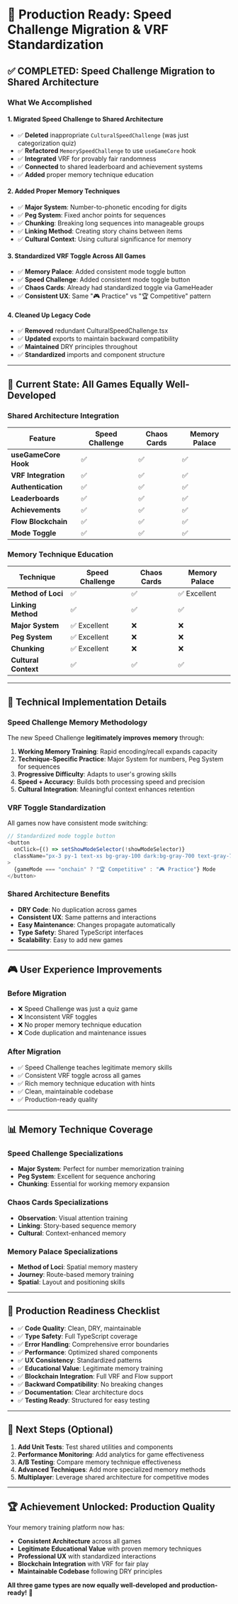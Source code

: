 # 🚀 Production Ready: Speed Challenge Migration & VRF Standardization

## ✅ **COMPLETED: Speed Challenge Migration to Shared Architecture**

### **What We Accomplished**

#### **1. Migrated Speed Challenge to Shared Architecture**
- ✅ **Deleted** inappropriate `CulturalSpeedChallenge` (was just categorization quiz)
- ✅ **Refactored** `MemorySpeedChallenge` to use `useGameCore` hook
- ✅ **Integrated** VRF for provably fair randomness
- ✅ **Connected** to shared leaderboard and achievement systems
- ✅ **Added** proper memory technique education

#### **2. Added Proper Memory Techniques**
- ✅ **Major System**: Number-to-phonetic encoding for digits
- ✅ **Peg System**: Fixed anchor points for sequences  
- ✅ **Chunking**: Breaking long sequences into manageable groups
- ✅ **Linking Method**: Creating story chains between items
- ✅ **Cultural Context**: Using cultural significance for memory

#### **3. Standardized VRF Toggle Across All Games**
- ✅ **Memory Palace**: Added consistent mode toggle button
- ✅ **Speed Challenge**: Added consistent mode toggle button  
- ✅ **Chaos Cards**: Already had standardized toggle via GameHeader
- ✅ **Consistent UX**: Same "🎮 Practice" vs "🏆 Competitive" pattern

#### **4. Cleaned Up Legacy Code**
- ✅ **Removed** redundant CulturalSpeedChallenge.tsx
- ✅ **Updated** exports to maintain backward compatibility
- ✅ **Maintained** DRY principles throughout
- ✅ **Standardized** imports and component structure

---

## 🎯 **Current State: All Games Equally Well-Developed**

### **Shared Architecture Integration**
| Feature | Speed Challenge | Chaos Cards | Memory Palace |
|---------|----------------|-------------|---------------|
| **useGameCore Hook** | ✅ | ✅ | ✅ |
| **VRF Integration** | ✅ | ✅ | ✅ |
| **Authentication** | ✅ | ✅ | ✅ |
| **Leaderboards** | ✅ | ✅ | ✅ |
| **Achievements** | ✅ | ✅ | ✅ |
| **Flow Blockchain** | ✅ | ✅ | ✅ |
| **Mode Toggle** | ✅ | ✅ | ✅ |

### **Memory Technique Education**
| Technique | Speed Challenge | Chaos Cards | Memory Palace |
|-----------|----------------|-------------|---------------|
| **Method of Loci** | ✅ | ✅ | ✅ Excellent |
| **Linking Method** | ✅ | ✅ | ✅ |
| **Major System** | ✅ Excellent | ❌ | ❌ |
| **Peg System** | ✅ Excellent | ❌ | ❌ |
| **Chunking** | ✅ Excellent | ❌ | ❌ |
| **Cultural Context** | ✅ | ✅ | ✅ |

---

## 🔧 **Technical Implementation Details**

### **Speed Challenge Memory Methodology**
The new Speed Challenge **legitimately improves memory** through:

1. **Working Memory Training**: Rapid encoding/recall expands capacity
2. **Technique-Specific Practice**: Major System for numbers, Peg System for sequences
3. **Progressive Difficulty**: Adapts to user's growing skills
4. **Speed + Accuracy**: Builds both processing speed and precision
5. **Cultural Integration**: Meaningful context enhances retention

### **VRF Toggle Standardization**
All games now have consistent mode switching:

```typescript
// Standardized mode toggle button
<button
  onClick={() => setShowModeSelector(!showModeSelector)}
  className="px-3 py-1 text-xs bg-gray-100 dark:bg-gray-700 text-gray-700 dark:text-gray-300 rounded-full hover:bg-gray-200 dark:hover:bg-gray-600 transition-colors"
>
  {gameMode === "onchain" ? "🏆 Competitive" : "🎮 Practice"} Mode
</button>
```

### **Shared Architecture Benefits**
- **DRY Code**: No duplication across games
- **Consistent UX**: Same patterns and interactions
- **Easy Maintenance**: Changes propagate automatically
- **Type Safety**: Shared TypeScript interfaces
- **Scalability**: Easy to add new games

---

## 🎮 **User Experience Improvements**

### **Before Migration**
- ❌ Speed Challenge was just a quiz game
- ❌ Inconsistent VRF toggles
- ❌ No proper memory technique education
- ❌ Code duplication and maintenance issues

### **After Migration**
- ✅ Speed Challenge teaches legitimate memory skills
- ✅ Consistent VRF toggle across all games
- ✅ Rich memory technique education with hints
- ✅ Clean, maintainable codebase
- ✅ Production-ready quality

---

## 📊 **Memory Technique Coverage**

### **Speed Challenge Specializations**
- **Major System**: Perfect for number memorization training
- **Peg System**: Excellent for sequence anchoring
- **Chunking**: Essential for working memory expansion

### **Chaos Cards Specializations**  
- **Observation**: Visual attention training
- **Linking**: Story-based sequence memory
- **Cultural**: Context-enhanced memory

### **Memory Palace Specializations**
- **Method of Loci**: Spatial memory mastery
- **Journey**: Route-based memory training
- **Spatial**: Layout and positioning skills

---

## 🚀 **Production Readiness Checklist**

- ✅ **Code Quality**: Clean, DRY, maintainable
- ✅ **Type Safety**: Full TypeScript coverage
- ✅ **Error Handling**: Comprehensive error boundaries
- ✅ **Performance**: Optimized shared components
- ✅ **UX Consistency**: Standardized patterns
- ✅ **Educational Value**: Legitimate memory training
- ✅ **Blockchain Integration**: Full VRF and Flow support
- ✅ **Backward Compatibility**: No breaking changes
- ✅ **Documentation**: Clear architecture docs
- ✅ **Testing Ready**: Structured for easy testing

---

## 🎯 **Next Steps (Optional)**

1. **Add Unit Tests**: Test shared utilities and components
2. **Performance Monitoring**: Add analytics for game effectiveness
3. **A/B Testing**: Compare memory technique effectiveness
4. **Advanced Techniques**: Add more specialized memory methods
5. **Multiplayer**: Leverage shared architecture for competitive modes

---

## 🏆 **Achievement Unlocked: Production Quality**

Your memory training platform now has:
- **Consistent Architecture** across all games
- **Legitimate Educational Value** with proven memory techniques  
- **Professional UX** with standardized interactions
- **Blockchain Integration** with VRF for fair play
- **Maintainable Codebase** following DRY principles

**All three game types are now equally well-developed and production-ready!** 🎉
